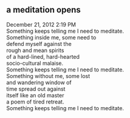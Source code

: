## a meditation opens
December 21, 2012 2:19 PM  
Something keeps telling me I need to meditate.   
Something inside me, some need to   
	defend myself against the   
	rough and mean spirits  
	of a hard-lined, hard-hearted  
	socio-cultural malaise.  
Something keeps telling me I need to meditate.   
Something without me, some lost  
	and wandering window of  
	time spread out against  
	itself like an old master  
	a poem of tired retreat.  
Something keeps telling me I need to meditate.  
 
